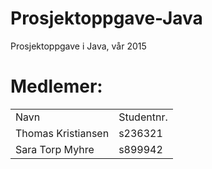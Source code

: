 # Prosjektoppgave-Java
Prosjektoppgave i Java, vår 2015

<h1>Medlemer:</h1>
<table>
  <tr>
    <td>Navn</td>
    <td>Studentnr.</td>
  </tr>
  <tr>
    <td>Thomas Kristiansen</td>
    <td>s236321</td>
  </tr>
  <tr>
    <td>Sara Torp Myhre</td>
    <td>s899942</td>
  </tr>
</table>
